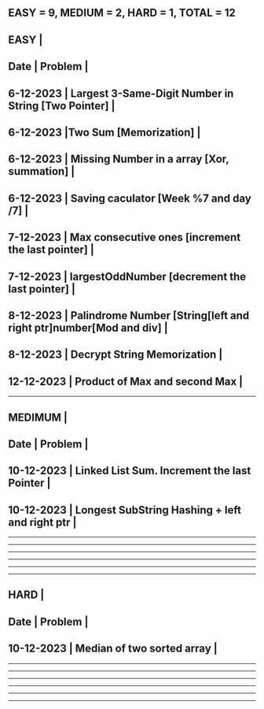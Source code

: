EASY = 9, MEDIUM = 2, HARD = 1, TOTAL = 12
---------------------------------------------------------------------------------
EASY																			|
---------------------------------------------------------------------------------
Date		|		 Problem													|
---------------------------------------------------------------------------------
6-12-2023	| Largest 3-Same-Digit Number in String	[Two Pointer]				|
---------------------------------------------------------------------------------
6-12-2023	|Two Sum [Memorization]												|
---------------------------------------------------------------------------------
6-12-2023	| Missing Number in a array [Xor, summation]						|
---------------------------------------------------------------------------------
6-12-2023	| Saving caculator [Week %7 and day /7]								|
---------------------------------------------------------------------------------
7-12-2023	| Max consecutive ones [increment the last pointer]					|
---------------------------------------------------------------------------------
7-12-2023	| largestOddNumber [decrement the last pointer]						|
---------------------------------------------------------------------------------
8-12-2023	| Palindrome Number [String[left and right ptr]number[Mod and div]  |
---------------------------------------------------------------------------------
8-12-2023	| Decrypt String Memorization										|
---------------------------------------------------------------------------------
12-12-2023	| Product of Max and second Max										|
---------------------------------------------------------------------------------
---------------------------------------------------------------------------------
MEDIMUM																			|
---------------------------------------------------------------------------------
Date		|		 Problem													|
---------------------------------------------------------------------------------
10-12-2023	| Linked List Sum. Increment the last Pointer					    |
---------------------------------------------------------------------------------
10-12-2023	| Longest SubString Hashing + left and right ptr					|
---------------------------------------------------------------------------------

---------------------------------------------------------------------------------

---------------------------------------------------------------------------------

---------------------------------------------------------------------------------

---------------------------------------------------------------------------------

---------------------------------------------------------------------------------
---------------------------------------------------------------------------------
HARD																			|
---------------------------------------------------------------------------------
Date		|		 Problem													|
---------------------------------------------------------------------------------
10-12-2023	| Median of two sorted array									    |
---------------------------------------------------------------------------------

---------------------------------------------------------------------------------

---------------------------------------------------------------------------------

---------------------------------------------------------------------------------

---------------------------------------------------------------------------------

---------------------------------------------------------------------------------
---------------------------------------------------------------------------------
